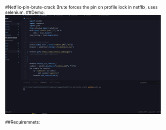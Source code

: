 #Netflix-pin-brute-crack
Brute forces the pin on profile lock in netflix, uses selenium.
##Demo:
![preview](https://raw.githubusercontent.com/daggergad7/Netflix-pin-brute-crack/master/img/preview.gif)

##Requiremnets:
